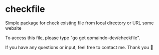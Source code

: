 # checkfile
Simple package for check existing file from local directory or URL some website

To access this file, please type "go get qomaindo-dev/checkfile".

If you have any questions or input, feel free to contact me.
Thank you 🙂
